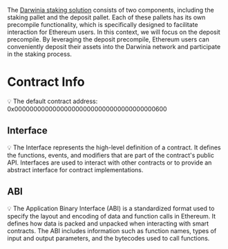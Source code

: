 The [Darwinia staking solution](https://www.notion.so/Darwinia-Staking-6fecd6a66daa44bb828c760f0499ba73?pvs=21) consists of two components, including the staking pallet and the deposit pallet. Each of these pallets has its own precompile functionality, which is specifically designed to facilitate interaction for Ethereum users. In this context, we will focus on the deposit precompile. By leveraging the deposit precompile, Ethereum users can conveniently deposit their assets into the Darwinia network and participate in the staking process.

# Contract Info

<aside>
💡 The default contract address:  0x0000000000000000000000000000000000000600

</aside>

## Interface

<aside>
💡 The Interface represents the high-level definition of a contract. It defines the functions, events, and modifiers that are part of the contract's public API. Interfaces are used to interact with other contracts or to provide an abstract interface for contract implementations.

</aside>

[](https://github.com/darwinia-network/darwinia/blob/main/precompile/metadata/sol/deposit.sol)

## ABI

<aside>
💡 The Application Binary Interface (ABI) is a standardized format used to specify the layout and encoding of data and function calls in Ethereum. It defines how data is packed and unpacked when interacting with smart contracts. The ABI includes information such as function names, types of input and output parameters, and the bytecodes used to call functions.

</aside>

[](https://github.com/darwinia-network/darwinia/blob/main/precompile/metadata/abi/deposit.json)